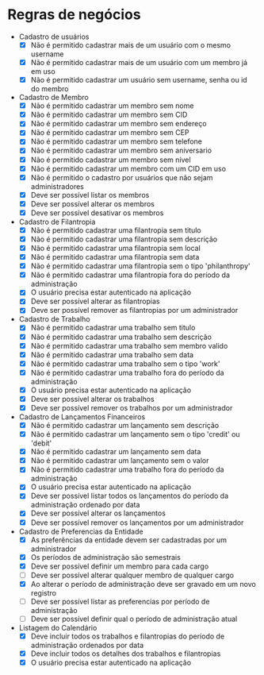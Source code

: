 # Regras de negócios

- Cadastro de usuários
  - [x] Não é permitido cadastrar mais de um usuário com o mesmo username
  - [x] Não é permitido cadastrar mais de um usuário com um membro já em uso
  - [x] Não é permitido cadastrar um usuário sem username, senha ou id do membro

- Cadastro de Membro
  - [x] Não é permitido cadastrar um membro sem nome
  - [x] Não é permitido cadastrar um membro sem CID
  - [x] Não é permitido cadastrar um membro sem endereço
  - [x] Não é permitido cadastrar um membro sem CEP
  - [x] Não é permitido cadastrar um membro sem telefone
  - [x] Não é permitido cadastrar um membro sem aniversario
  - [x] Não é permitido cadastrar um membro sem nível
  - [x] Não é permitido cadastrar um membro com um CID em uso
  - [x] Não é permitido o cadastro por usuários que não sejam administradores
  - [x] Deve ser possível listar os membros
  - [x] Deve ser possível alterar os membros
  - [x] Deve ser possível desativar os membros
  
- Cadastro de Filantropia
  - [x] Não é permitido cadastrar uma filantropia sem titulo
  - [x] Não é permitido cadastrar uma filantropia sem descrição
  - [x] Não é permitido cadastrar uma filantropia sem local
  - [x] Não é permitido cadastrar uma filantropia sem data
  - [x] Não é permitido cadastrar uma filantropia sem o tipo 'philanthropy'
  - [x] Não é permitido cadastrar uma filantropia fora do período da administração
  - [x] O usuário precisa estar autenticado na aplicação
  - [x] Deve ser possível alterar as filantropias
  - [x] Deve ser possível remover as filantropias por um administrador

- Cadastro de Trabalho
  - [x] Não é permitido cadastrar uma trabalho sem titulo
  - [x] Não é permitido cadastrar uma trabalho sem descrição
  - [x] Não é permitido cadastrar uma trabalho sem membro valido
  - [x] Não é permitido cadastrar uma trabalho sem data
  - [x] Não é permitido cadastrar uma trabalho sem o tipo 'work'
  - [x] Não é permitido cadastrar uma trabalho fora do período da administração
  - [x] O usuário precisa estar autenticado na aplicação
  - [x] Deve ser possível alterar os trabalhos
  - [x] Deve ser possível remover os trabalhos por um administrador
  
- Cadastro de Lançamentos Financeiros
  - [x] Não é permitido cadastrar um lançamento sem descrição
  - [x] Não é permitido cadastrar um lançamento sem o tipo  'credit' ou 'debit'
  - [x] Não é permitido cadastrar um lançamento sem data
  - [x] Não é permitido cadastrar um lançamento sem o valor
  - [x] Não é permitido cadastrar uma trabalho fora do período da administração
  - [x] O usuário precisa estar autenticado na aplicação
  - [X] Deve ser possível listar todos os lançamentos do período da administração ordenado por data
  - [x] Deve ser possível alterar os lançamentos
  - [x] Deve ser possível remover os lançamentos por um administrador

- Cadastro de Preferencias da Entidade
  - [x] As preferências da entidade devem ser cadastradas por um administrador
  - [x] Os períodos de administração são semestrais
  - [x] Deve ser possível definir um membro para cada cargo
  - [ ] Deve ser possível alterar qualquer membro de qualquer cargo
  - [x] Ao alterar o período de administração deve ser gravado em um novo registro
  - [ ] Deve ser possível listar as preferencias por período de administração
  - [ ] Deve ser possível definir qual o período de administração atual

- Listagem do Calendário
  - [x] Deve incluir todos os trabalhos e filantropias do período de administração ordenados por data
  - [x] Deve incluir todos os detalhes dos trabalhos e filantropias  
  - [x] O usuário precisa estar autenticado na aplicação
